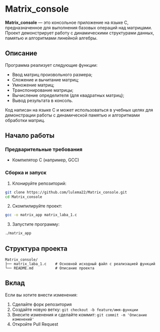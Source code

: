 # Matrix_console

**Matrix_console** — это консольное приложение на языке C, предназначенное для выполнения базовых операций над матрицами. Проект демонстрирует работу с динамическими структурами данных, памятью и алгоритмами линейной алгебры.

## Описание

Программа реализует следующие функции:

- Ввод матриц произвольного размера;
- Сложение и вычитание матриц;
- Умножение матриц;
- Транспонирование матрицы;
- Вычисление определителя (для квадратных матриц);
- Вывод результата в консоль.

Код написан на языке C и может использоваться в учебных целях для демонстрации работы с динамической памятью и алгоритмами обработки матриц.

## Начало работы

### Предварительные требования

- Компилятор C (например, GCC)

### Сборка и запуск

1. Клонируйте репозиторий:

```bash
git clone https://github.com/lulema22/Matrix_console.git
cd Matrix_console
```

2. Скомпилируйте проект:

```bash
gcc -o matrix_app matrix_laba_1.c
```

3. Запустите программу:

```bash
./matrix_app
```

## Структура проекта

```
Matrix_console/
├── matrix_laba_1.c    # Основной исходный файл с реализацией функций
└── README.md          # Описание проекта
```

## Вклад

Если вы хотите внести изменения:

1. Сделайте форк репозитория
2. Создайте новую ветку: `git checkout -b feature/имя-функции`
3. Внесите изменения и сделайте коммит: `git commit -m 'Описание изменений'`
4. Откройте Pull Request



